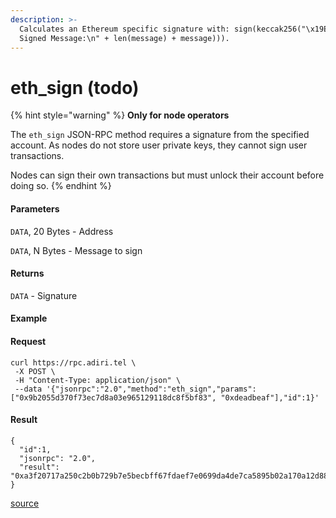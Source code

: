 ```yaml
---
description: >-
  Calculates an Ethereum specific signature with: sign(keccak256("\x19Ethereum
  Signed Message:\n" + len(message) + message))).
---
```


# eth\_sign (todo)

{% hint style="warning" %}
**Only for node operators**

The `eth_sign` JSON-RPC method requires a signature from the specified account. As nodes do not store user private keys, they cannot sign user transactions.&#x20;

Nodes can sign their own transactions but must unlock their account before doing so.
{% endhint %}

#### Parameters

`DATA`, 20 Bytes - Address

`DATA`, N Bytes - Message to sign

#### Returns

`DATA` - Signature

#### Example

#### Request

```
curl https://rpc.adiri.tel \
 -X POST \
 -H "Content-Type: application/json" \
 --data '{"jsonrpc":"2.0","method":"eth_sign","params":["0x9b2055d370f73ec7d8a03e965129118dc8f5bf83", "0xdeadbeaf"],"id":1}'
```

#### Result

```
{
  "id":1,
  "jsonrpc": "2.0",
  "result": "0xa3f20717a250c2b0b729b7e5becbff67fdaef7e0699da4de7ca5895b02a170a12d887fd3b17bfdce3481f10bea41f45ba9f709d39ce8325427b57afcfc994cee1b"
}
```

[source](https://ethereum.org/en/developers/docs/apis/json-rpc/#eth\_sign)

